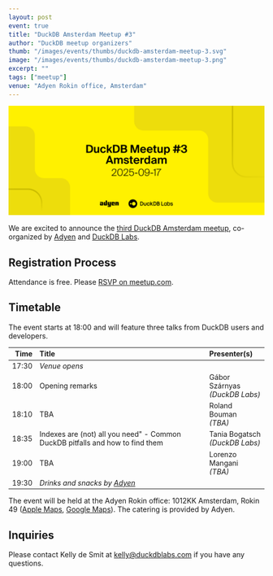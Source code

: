 ```yaml
---
layout: post
event: true
title: "DuckDB Amsterdam Meetup #3"
author: "DuckDB meetup organizers"
thumb: "/images/events/thumbs/duckdb-amsterdam-meetup-3.svg"
image: "/images/events/thumbs/duckdb-amsterdam-meetup-3.png"
excerpt: ""
tags: ["meetup"]
venue: "Adyen Rokin office, Amsterdam"
---
```


<img src="/images/events/thumbs/duckdb-amsterdam-meetup-3.svg"
     alt="DuckDB Amsterdam Meetup Splashscreen"
     width="680"
     />

We are excited to announce the [third DuckDB Amsterdam meetup](https://www.meetup.com/duckdb/events/308780911/), co-organized by [Adyen](https://www.adyen.com/) and [DuckDB Labs](https://duckdblabs.com/).

## Registration Process

Attendance is free. Please [RSVP on meetup.com](https://www.meetup.com/duckdb/events/308780911/).

## Timetable

The event starts at 18:00 and will feature three talks from DuckDB users and developers.

|  Time | Title                                                                         | Presenter(s)                      |
| ----: | :---------------------------------------------------------------------------- | :-------------------------------- |
| 17:30 | _Venue opens_                                                                 |                                   |
| 18:00 | Opening remarks                                                               | Gábor Szárnyas<br>_(DuckDB Labs)_ |
| 18:10 | TBA                                                                           | Roland Bouman<br>_(TBA)_          |
| 18:35 | Indexes are (not) all you need" - Common DuckDB pitfalls and how to find them | Tania Bogatsch<br>_(DuckDB Labs)_ |
| 19:00 | TBA                                                                           | Lorenzo Mangani<br>_(TBA)_        |
| 19:30 | _Drinks and snacks by [Adyen](https://www.adyen.com/)_                        |                                   |

The event will be held at the Adyen Rokin office: 1012KK Amsterdam, Rokin 49 ([Apple Maps](https://maps.apple.com/place?address=Rokin%2049,%201012%20KK%20Amsterdam,%20Netherlands&coordinate=52.371375,4.893167&name=Adyen%20Rokin%20Office&place-id=I9267DC82A95CF006&map=explore), [Google Maps](https://maps.app.goo.gl/MCHMGtjFi7SD8QBb7)).
The catering is provided by Adyen.

## Inquiries

Please contact Kelly de Smit at [kelly@duckdblabs.com](mailto:kelly@duckdblabs.com) if you have any questions.
